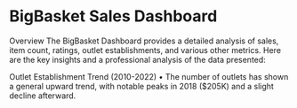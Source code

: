 # BigBasket Sales Dashboard

Overview
The BigBasket Dashboard provides a detailed analysis of sales, item count, ratings, outlet establishments, 
and various other metrics. Here are the key insights and a professional analysis of the data presented:

Outlet Establishment Trend (2010-2022)
•	The number of outlets has shown a general upward trend, with notable peaks in 2018 ($205K) and a slight decline afterward.

